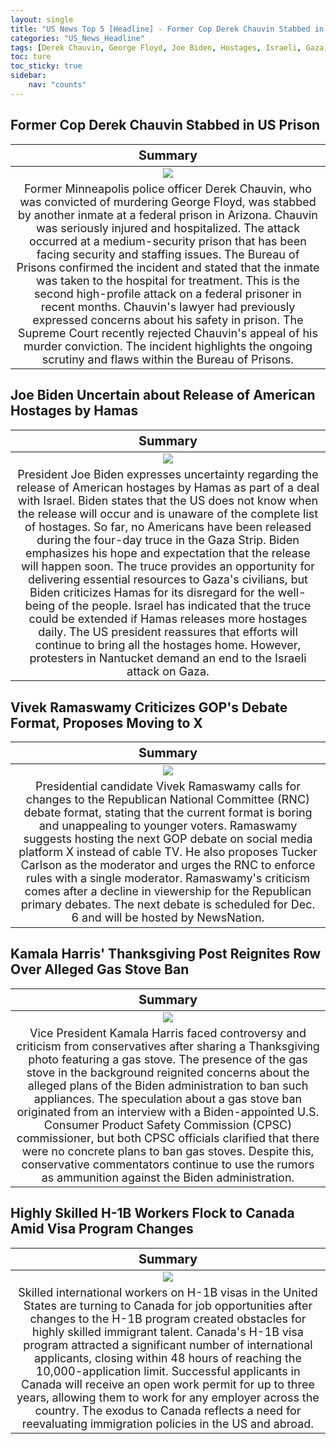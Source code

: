 ```yaml
---
layout: single
title: "US News Top 5 [Headline] - Former Cop Derek Chauvin Stabbed in US Prison, Joe Biden Uncertain about Release of American Hostages by Hamas"
categories: "US_News_Headline"
tags: [Derek Chauvin, George Floyd, Joe Biden, Hostages, Israeli, Gaza, Hamas, Vivek Ramaswamy, Kamala Harris, Thanksgiving, H-1BVisa, Canada, Immigration]
toc: ture
toc_sticky: true
sidebar:
    nav: "counts"
---
```


<style>
table th:first-of-type {
    width: 100%;
    font-size: 20px;
}
table td:nth-of-type(1) {
    width: 100%;
    font-size: 18px;
}
</style>

## Former Cop Derek Chauvin Stabbed in US Prison

Summary | 
:---:|
![](/assets/images/2023-11-25-US_News_Headline_231125_1-1.webp) |
Former Minneapolis police officer Derek Chauvin, who was convicted of murdering George Floyd, was stabbed by another inmate at a federal prison in Arizona. Chauvin was seriously injured and hospitalized. The attack occurred at a medium-security prison that has been facing security and staffing issues. The Bureau of Prisons confirmed the incident and stated that the inmate was taken to the hospital for treatment. This is the second high-profile attack on a federal prisoner in recent months. Chauvin's lawyer had previously expressed concerns about his safety in prison. The Supreme Court recently rejected Chauvin's appeal of his murder conviction. The incident highlights the ongoing scrutiny and flaws within the Bureau of Prisons. |

## Joe Biden Uncertain about Release of American Hostages by Hamas

Summary | 
:---:|
![](/assets/images/2023-11-25-US_News_Headline_231125_1-2.webp) |
President Joe Biden expresses uncertainty regarding the release of American hostages by Hamas as part of a deal with Israel. Biden states that the US does not know when the release will occur and is unaware of the complete list of hostages. So far, no Americans have been released during the four-day truce in the Gaza Strip. Biden emphasizes his hope and expectation that the release will happen soon. The truce provides an opportunity for delivering essential resources to Gaza's civilians, but Biden criticizes Hamas for its disregard for the well-being of the people. Israel has indicated that the truce could be extended if Hamas releases more hostages daily. The US president reassures that efforts will continue to bring all the hostages home. However, protesters in Nantucket demand an end to the Israeli attack on Gaza. |

## Vivek Ramaswamy Criticizes GOP's Debate Format, Proposes Moving to X

Summary | 
:---:|
![](/assets/images/2023-11-25-US_News_Headline_231125_1-3.webp) |
Presidential candidate Vivek Ramaswamy calls for changes to the Republican National Committee (RNC) debate format, stating that the current format is boring and unappealing to younger voters. Ramaswamy suggests hosting the next GOP debate on social media platform X instead of cable TV. He also proposes Tucker Carlson as the moderator and urges the RNC to enforce rules with a single moderator. Ramaswamy's criticism comes after a decline in viewership for the Republican primary debates. The next debate is scheduled for Dec. 6 and will be hosted by NewsNation. |

## Kamala Harris' Thanksgiving Post Reignites Row Over Alleged Gas Stove Ban

Summary | 
:---:|
![](/assets/images/2023-11-25-US_News_Headline_231125_1-4.webp) |
Vice President Kamala Harris faced controversy and criticism from conservatives after sharing a Thanksgiving photo featuring a gas stove. The presence of the gas stove in the background reignited concerns about the alleged plans of the Biden administration to ban such appliances. The speculation about a gas stove ban originated from an interview with a Biden-appointed U.S. Consumer Product Safety Commission (CPSC) commissioner, but both CPSC officials clarified that there were no concrete plans to ban gas stoves. Despite this, conservative commentators continue to use the rumors as ammunition against the Biden administration. |

## Highly Skilled H-1B Workers Flock to Canada Amid Visa Program Changes

Summary | 
:---:|
![](/assets/images/2023-11-25-US_News_Headline_231125_1-5.webp) |
Skilled international workers on H-1B visas in the United States are turning to Canada for job opportunities after changes to the H-1B program created obstacles for highly skilled immigrant talent. Canada's H-1B visa program attracted a significant number of international applicants, closing within 48 hours of reaching the 10,000-application limit. Successful applicants in Canada will receive an open work permit for up to three years, allowing them to work for any employer across the country. The exodus to Canada reflects a need for reevaluating immigration policies in the US and abroad. |